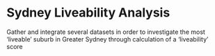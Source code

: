 # Sydney Liveability Analysis
Gather and integrate several datasets in order to investigate the most ‘liveable’ suburb in Greater Sydney through calculation of a ‘liveability’ score
